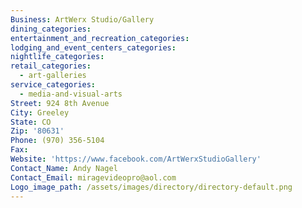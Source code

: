 ```yaml
---
Business: ArtWerx Studio/Gallery
dining_categories:
entertainment_and_recreation_categories:
lodging_and_event_centers_categories:
nightlife_categories:
retail_categories:
  - art-galleries
service_categories:
  - media-and-visual-arts
Street: 924 8th Avenue
City: Greeley
State: CO
Zip: '80631'
Phone: (970) 356-5104
Fax:
Website: 'https://www.facebook.com/ArtWerxStudioGallery'
Contact_Name: Andy Nagel
Contact_Email: miragevideopro@aol.com
Logo_image_path: /assets/images/directory/directory-default.png
---
```



